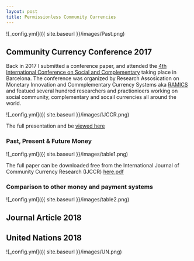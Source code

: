 ```yaml
---
layout: post
title: Permissionless Community Currencies
---
```


![_config.yml]({{ site.baseurl }}/images/Past.png)


## Community Currency Conference 2017

Back in 2017 I submitted a conference paper, and attended the [4th International Conference on Social and Complementary](https://ijccr.net/2016/08/27/iv-international-conference-on-social-and-complementary-currencies-10-14-may-2017/) taking place in Barcelona. The conference was organized by Research Assosication on Monetary Innovation and Commplementary Currency Systems aka [RAMICS](https://ramics.org/barcelona2017/) and featued several hundred researchers and practionioers working on social community, complementary and socail currencies all around the world.


![_config.yml]({{ site.baseurl }}/images/IJCCR.png)
 
The full presentation and be [viewed here](https://www.youtube.com/results?search_query=trustlines+network) 


### Past, Present & Future Money

![_config.yml]({{ site.baseurl }}/images/table1.png)



The full paper can be downloaded free from the International Journal of Community Currency Research (IJCCR) [here.pdf](https://ijccr.files.wordpress.com/2018/09/71-84-ijccr-2018-summer-friis-glaser1.pdf)

### Comparison to other money and payment systems


![_config.yml]({{ site.baseurl }}/images/table2.png)


## Journal Article 2018


## United Nations 2018


![_config.yml]({{ site.baseurl }}/images/UN.png)

